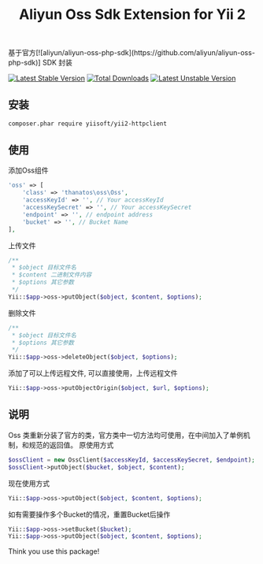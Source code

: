 <p align="center">
    </a>
    <h1 align="center">Aliyun Oss Sdk Extension for Yii 2</h1>
    <br>
</p>
基于官方[![aliyun/aliyun-oss-php-sdk](https://github.com/aliyun/aliyun-oss-php-sdk)] SDK 封装

[![Latest Stable Version](https://poser.pugx.org/thanatosxia/yii2-wechat/v/stable)](https://packagist.org/packages/thanatosxia/yii2-wechat)
[![Total Downloads](https://poser.pugx.org/thanatosxia/yii2-wechat/downloads)](https://packagist.org/packages/thanatosxia/yii2-wechat)
[![Latest Unstable Version](https://poser.pugx.org/thanatosxia/yii2-wechat/v/unstable)](https://packagist.org/packages/thanatosxia/yii2-wechat)

安装
------------------
```bash
composer.phar require yiisoft/yii2-httpclient
```

使用
------------------
添加Oss组件
```php
'oss' => [
    'class' => 'thanatos\oss\Oss',
    'accessKeyId' => '', // Your accessKeyId
    'accessKeySecret' => '', // Your accessKeySecret
    'endpoint' => '', // endpoint address
    'bucket' => '', // Bucket Name
],
```
上传文件
```php
/**
 * $object 目标文件名
 * $content 二进制文件内容
 * $options 其它参数
 */
Yii::$app->oss->putObject($object, $content, $options);
```
删除文件
```php
/**
 * $object 目标文件名
 * $options 其它参数
 */
Yii::$app->oss->deleteObject($object, $options);
```
添加了可以上传远程文件, 可以直接使用，上传远程文件
```php
Yii::$app->oss->putObjectOrigin($object, $url, $options);
```
说明
------
Oss 类重新分装了官方的类，官方类中一切方法均可使用，在中间加入了单例机制，和规范的返回值。
原使用方式
```php
$ossClient = new OssClient($accessKeyId, $accessKeySecret, $endpoint);
$ossClient->putObject($bucket, $object, $content);
```
现在使用方式
```php
Yii::$app->oss->putObject($object, $content, $options);
```

如有需要操作多个Bucket的情况，重置Bucket后操作
```php
Yii::$app->oss->setBucket($bucket);
Yii::$app->oss->putObject($object, $content, $options);
```



Think you use this package!
